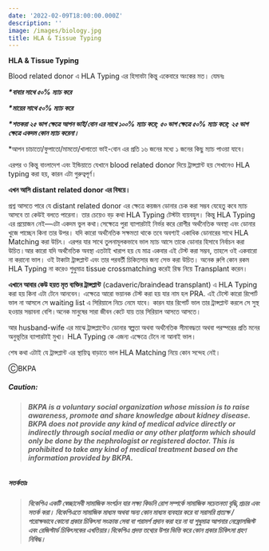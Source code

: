 ```yaml
---
date: '2022-02-09T18:00:00.000Z'
description: ''
image: /images/biology.jpg
title: HLA & Tissue Typing
---
```




**HLA & Tissue Typing**

Blood related donor এ HLA Typing এর হিসাবটা কিন্তু একেবারে অংকের মত। যেমনঃ

**_*বাবার সাথে ৫০% ম্যাচ করে_**

**_*মায়ের সাথে ৫০% ম্যাচ করে_**

**_*শতকরা ২৫ ভাগ ক্ষেত্রে আপন ভাই/বোন এর সাথে ১০০% ম্যাচ করে; ৫০ ভাগ ক্ষেত্রে ৫০% ম্যাচ করে; ২৫ ভাগ ক্ষেত্রে একদম কোন ম্যাচ করেনা।_**

\*আপন চাচাতো/ফুপাতো/মামতো/খালাতো ভাই-বোন এর প্রতি ১৬ জনের মধ্যে ১ জনের কিছু ম্যাচ পাওয়া যাবে।

এরপর ও কিন্তু বাংলাদেশ এবং ইন্ডিয়াতে যেখানে blood related donor দিয়ে ট্রান্সপ্লান্ট হয় সেখানেও HLA typing করা হয়, কারন এটা গুরুত্বপূর্ণ।

**এখন আসি distant related donor এর বিষয়ে।**

প্রশ্ন আসতে পারে যে distant related donor এর ক্ষেত্রে কয়জন ডোনার চেক করা সম্ভব যেহেতু কবে ম্যাচ আসবে তা কেউই বলতে পারেনা। তার চেয়েও বড় কথা HLA Typing টেস্টটা ব্যয়বহুল। কিন্তু HLA Typing এর প্রয়োজন নেই—এটা একদম ভুল কথা।সেক্ষেত্রে পুরা ব্যাপারটাই নির্ভর করে রোগীর অর্থনৈতিক অবস্থা এবং ডোনার খুজে পাচ্ছেন কিনা তার উপর। যদি কারো অর্থনৈতিক সক্ষমতা থাকে তবে অবশ্যই একাধিক ডোনারের সাথে HLA Matching করা উচিৎ। এরপর যার সাথে তুলনামূলকভাবে ভাল ম্যাচ আসে তাকে ডোনার হিসাবে নির্বাচন করা উচিত।আর কারো যদি অর্থনৈতিক অবস্থা এতটাই খারাপ হয় যে মাত্র একবার এই টেস্ট করা সম্ভব, তাহলে ওই একবারো না করানো ভাল। ওই টাকাটা ট্রান্সপ্লান্ট এবং তার পরবর্তী চিকিতসার জন্য সেভ করা উচিত। অনেক রুগি কোন রকম HLA Typing না করেও শুধুমাত্র tissue crossmatching করেই রিস্ক নিয়ে Transplant করেন।

**এখানে আবার কেউ হয়ত মৃত ব্যক্তির ট্রান্সপ্লান্ট** (cadaveric/braindead transplant) এ HLA Typing করা হয় কিনা এটা টেনে আনবেন। এক্ষেত্রে আরো ভয়ানক টেস্ট করা হয় যার নাম হল PRA. এই টেস্টে কারো রিপোর্ট ভাল না আসলে সে waiting list এ সিরিয়ালে নিচে নেমে যাবে। কারন যার রিপোর্ট ভাল তার ট্রান্সপ্লান্ট করলে সে সুস্থ হওয়ার সম্ভাবনা বেশি।অনেক মানুষের সারা জীবন কেটে যায় তার সিরিয়াল আসতে আসতে।

আর husband-wife এর মাঝে ট্রান্সপ্লান্টেও ডোনার স্বল্পতা অথবা অর্থনৈতিক সীমাবদ্ধতা অথবা পরস্পরের প্রতি মনের অনুভূতির ব্যাপারটাই মুখ্য। HLA Typing কে এজন্য এক্ষেত্রে টেনে না আনাই ভাল।

শেষ কথা এটাই যে ট্রান্সপ্লান্ট এর স্থায়িত্ব বাড়াতে ভাল HLA Matching নিয়ে কোন সন্দেহ নেই।

ⒸBKPA

##### **Caution:**

> ###### **BKPA is a voluntary social organization whose mission is to raise awareness, promote and share knowledge about kidney disease. BKPA does not provide any kind of medical advice directly or indirectly through social media or any other platform which should only be done by the nephrologist or registered doctor. This is prohibited to take any kind of medical treatment based on the information provided by BKPA.**

##### **সতর্কতাঃ**

> ###### **বিকেপিএ একটি স্বেচ্ছাসেবী সামাজিক সংগঠন যার লক্ষ্য কিডনি রোগ সম্পর্কে সামাজিক সচেতনতা বৃদ্ধি,প্রচার এবং সতর্ক করা। বিকেপিএতে সামাজিক মাধ্যম অথবা অন্য কোন মাধ্যম ব্যবহার করে বা সরাসরি প্রত্যক্ষ / পরোক্ষভাবে কোনো প্রকার চিকিৎসা সংক্রান্ত সেবা বা পরামর্শ প্রদান করা হয় না যা শুধুমাত্র আপনার নেফ্রোলজিস্ট এবং রেজিস্টার্ড চিকিৎসকের এখতিয়ার।বিকেপিএ প্রদত্ত তথ্যের উপর ভিত্তি করে কোন প্রকার চিকিৎসা গ্রহণ নিষিদ্ধ।**
